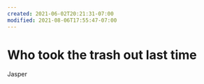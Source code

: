 ```yaml
---
created: 2021-06-02T20:21:31-07:00
modified: 2021-08-06T17:55:47-07:00
---
```


# Who took the trash out last time

Jasper
